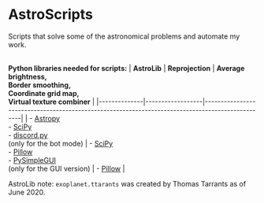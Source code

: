 # AstroScripts
Scripts that solve some of the astronomical problems and automate my work.

<br>**Python libraries needed for scripts:**
| **AstroLib** | **Reprojection** | **Average brightness,<br>Border smoothing,<br>Coordinate grid map,<br>Virtual texture combiner** |
|--------------|------------------|--------------------------------------------------------------------------------------------------|
| - [Astropy](https://docs.astropy.org/)<br>- [SciPy](https://www.scipy.org/)<br>- [discord.py](https://discordpy.readthedocs.io/)<br>(only for the bot mode) | - [SciPy](https://www.scipy.org/)<br>- [Pillow](https://pillow.readthedocs.io/)<br>- [PySimpleGUI](https://pysimplegui.readthedocs.io/)<br>(only for the GUI version) | - [Pillow](https://pillow.readthedocs.io/) |

AstroLib note: `exoplanet.ttarants` was created by Thomas Tarrants as of June 2020.
